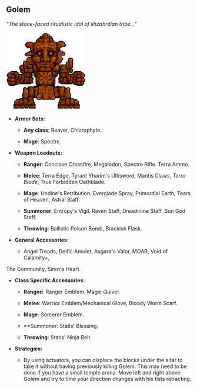 ## Golem

*"The stone-faced ritualistic idol of lihzahrdian tribe…"*

![image alt text](../public/BMbpD6rCZ1qoniF20u7H2A_img_52.png)

* **Armor Sets:**

    * **Any class**: Reaver, Chlorophyte.

    * **Mage**: Spectre.

* **Weapon Loadouts:**

    * **Ranger**: Conclave Crossfire, Megalodon, Spectre Rifle. Terra Ammo.

    * **Melee**: Terra Edge, Tyrant Yharim's Ultisword, Mantis Claws, *Terra Blade*, True Forbidden Oathblade.

    * **Mage**: Undine's Retribution, Everglade Spray, Primordial Earth, Tears of Heaven, Astral Staff.

    * **Summoner**: Entropy's Vigil, Raven Staff, Dreadmine Staff, Sun God Staff.

    * **Throwing**: Ballistic Poison Bomb, Brackish Flask.

* **General Accessories:**

    * Angel Treads, Deific Amulet, Asgard's Valor, MOAB, Void of Calamity+,        

The Community, Siren's Heart.

* **Class Specific Accessories:**

    * **Ranged**: Ranger Emblem, Magic Quiver.

    * **Melee**: Warrior Emblem/Mechanical Glove, Bloody Worm Scarf.

    * **Mage**: Sorcerer Emblem.

    * **Summoner: Statis' Blessing.

    * **Throwing**: Statis' Ninja Belt.

* **Strategies:**

    * By using actuators, you can displace the blocks under the altar to take it without having previously killing Golem. This may need to be done if you have a small temple arena. Move left and right above Golem and try to time your direction changes with his fists retracting.
